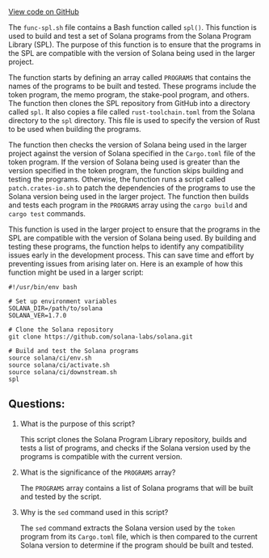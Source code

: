 [View code on GitHub](https://github.com/solana-labs/solana/blob/master/ci/downstream-projects/func-spl.sh)

The `func-spl.sh` file contains a Bash function called `spl()`. This function is used to build and test a set of Solana programs from the Solana Program Library (SPL). The purpose of this function is to ensure that the programs in the SPL are compatible with the version of Solana being used in the larger project.

The function starts by defining an array called `PROGRAMS` that contains the names of the programs to be built and tested. These programs include the token program, the memo program, the stake-pool program, and others. The function then clones the SPL repository from GitHub into a directory called `spl`. It also copies a file called `rust-toolchain.toml` from the Solana directory to the `spl` directory. This file is used to specify the version of Rust to be used when building the programs.

The function then checks the version of Solana being used in the larger project against the version of Solana specified in the `Cargo.toml` file of the token program. If the version of Solana being used is greater than the version specified in the token program, the function skips building and testing the programs. Otherwise, the function runs a script called `patch.crates-io.sh` to patch the dependencies of the programs to use the Solana version being used in the larger project. The function then builds and tests each program in the `PROGRAMS` array using the `cargo build` and `cargo test` commands.

This function is used in the larger project to ensure that the programs in the SPL are compatible with the version of Solana being used. By building and testing these programs, the function helps to identify any compatibility issues early in the development process. This can save time and effort by preventing issues from arising later on. Here is an example of how this function might be used in a larger script:

```
#!/usr/bin/env bash

# Set up environment variables
SOLANA_DIR=/path/to/solana
SOLANA_VER=1.7.0

# Clone the Solana repository
git clone https://github.com/solana-labs/solana.git

# Build and test the Solana programs
source solana/ci/env.sh
source solana/ci/activate.sh
source solana/ci/downstream.sh
spl
```
## Questions: 
 1. What is the purpose of this script?
    
    This script clones the Solana Program Library repository, builds and tests a list of programs, and checks if the Solana version used by the programs is compatible with the current version.

2. What is the significance of the `PROGRAMS` array?

    The `PROGRAMS` array contains a list of Solana programs that will be built and tested by the script.

3. Why is the `sed` command used in this script?

    The `sed` command extracts the Solana version used by the `token` program from its `Cargo.toml` file, which is then compared to the current Solana version to determine if the program should be built and tested.